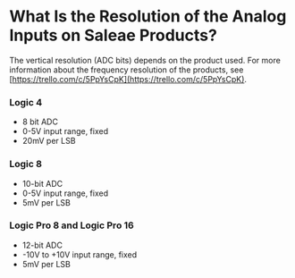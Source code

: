 # What Is the Resolution of the Analog Inputs on Saleae Products?

The vertical resolution \(ADC bits\) depends on the product used. For more information about the frequency resolution of the products, see [https://trello.com/c/5PpYsCpK](https://trello.com/c/5PpYsCpK).

### Logic 4

* 8 bit ADC
* 0-5V input range, fixed
* 20mV per LSB

### Logic 8

* 10-bit ADC
* 0-5V input range, fixed
* 5mV per LSB

### Logic Pro 8 and Logic Pro 16

* 12-bit ADC
* -10V to +10V input range, fixed
* 5mV per LSB

